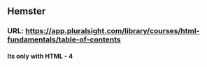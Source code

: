 ## Hemster

### URL: https://app.pluralsight.com/library/courses/html-fundamentals/table-of-contents

#### Its only with HTML - 4 

